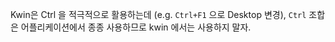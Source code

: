 Kwin은 Ctrl 을 적극적으로 활용하는데 (e.g. `Ctrl+F1` 으로 Desktop 변경), `Ctrl` 조합은 어플리케이션에서 종종 사용하므로 kwin 에서는 사용하지 말자.
